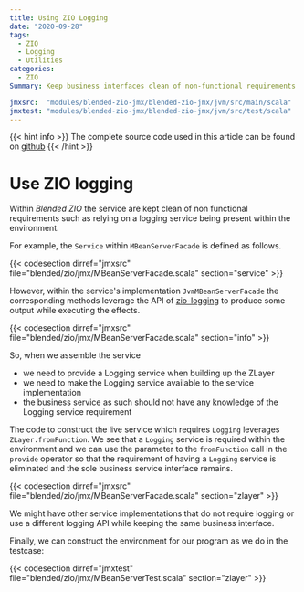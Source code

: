 ```yaml
---
title: Using ZIO Logging
date: "2020-09-28"
tags:
  - ZIO
  - Logging
  - Utilities
categories:
  - ZIO
Summary: Keep business interfaces clean of non-functional requirements such as loggin, but still allow to use them in service instances.

jmxsrc:  "modules/blended-zio-jmx/blended-zio-jmx/jvm/src/main/scala"
jmxtest: "modules/blended-zio-jmx/blended-zio-jmx/jvm/src/test/scala"
---
```


{{< hint info >}}
The complete source code used in this article can be found on [github](https://github.com/blended-zio/blended-zio-jmx)
{{< /hint >}}

# Use ZIO logging

Within _Blended ZIO_ the service are kept clean of non functional requirements such as relying on a logging service being present within the environment.

For example, the `Service` within `MBeanServerFacade` is defined as follows.

{{< codesection dirref="jmxsrc" file="blended/zio/jmx/MBeanServerFacade.scala" section="service" >}}

However, within the service's implementation `JvmMBeanServerFacade` the corresponding methods leverage the API of [zio-logging](https://zio.github.io/zio-logging/) to produce some output while executing the effects.

{{< codesection dirref="jmxsrc" file="blended/zio/jmx/MBeanServerFacade.scala" section="info" >}}

So, when we assemble the service

* we need to provide a Logging service when building up the ZLayer
* we need to make the Logging service available to the service implementation
* the business service as such should not have any knowledge of the Logging service requirement

The code to construct the live service which requires `Logging` leverages `ZLayer.fromFunction`. We see that a `Logging` service is required within the environment and we can use the parameter to the `fromFunction` call in the `provide` operator so that the requirement of having a `Logging` service is eliminated and the sole business service interface remains.

{{< codesection dirref="jmxsrc" file="blended/zio/jmx/MBeanServerFacade.scala" section="zlayer" >}}

We might have other service implementations that do not require logging or use a different logging API while keeping the same business interface.

Finally, we can construct the environment for our program as we do in the testcase:

{{< codesection dirref="jmxtest" file="blended/zio/jmx/MBeanServerTest.scala" section="zlayer" >}}
